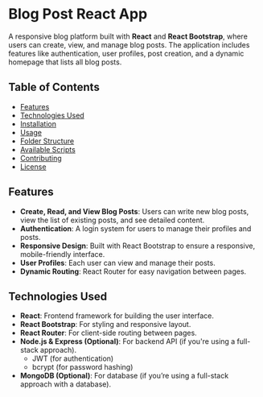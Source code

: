 # Blog Post React App

A responsive blog platform built with **React** and **React Bootstrap**, where users can create, view, and manage blog posts. The application includes features like authentication, user profiles, post creation, and a dynamic homepage that lists all blog posts.

## Table of Contents

- [Features](#features)
- [Technologies Used](#technologies-used)
- [Installation](#installation)
- [Usage](#usage)
- [Folder Structure](#folder-structure)
- [Available Scripts](#available-scripts)
- [Contributing](#contributing)
- [License](#license)

## Features

- **Create, Read, and View Blog Posts**: Users can write new blog posts, view the list of existing posts, and see detailed content.
- **Authentication**: A login system for users to manage their profiles and posts.
- **Responsive Design**: Built with React Bootstrap to ensure a responsive, mobile-friendly interface.
- **User Profiles**: Each user can view and manage their posts.
- **Dynamic Routing**: React Router for easy navigation between pages.

## Technologies Used

- **React**: Frontend framework for building the user interface.
- **React Bootstrap**: For styling and responsive layout.
- **React Router**: For client-side routing between pages.
- **Node.js & Express (Optional)**: For backend API (if you're using a full-stack approach).
  - JWT (for authentication)
  - bcrypt (for password hashing)
- **MongoDB (Optional)**: For database (if you’re using a full-stack approach with a database).
